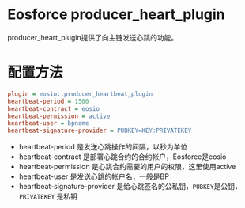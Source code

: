 # Eosforce producer_heart_plugin

producer_heart_plugin提供了向主链发送心跳的功能。

# 配置方法

```confing.ini
plugin = eosio::producer_heartbeat_plugin
heartbeat-period = 1500
heartbeat-contract = eosio
heartbeat-permission = active
heartbeat-user = bpname
heartbeat-signature-provider = PUBKEY=KEY:PRIVATEKEY
```

+ heartbeat-period 是发送心跳操作的间隔，以秒为单位
+ heartbeat-contract 是部署心跳合约的合约帐户，Eosforce是eosio
+ heartbeat-permission 是心跳合约需要的用户的权限，这里使用active
+ heartbeat-user 是发送心跳的帐户名，一般是BP
+ heartbeat-signature-provider 是给心跳签名的公私钥，`PUBKEY`是公钥，`PRIVATEKEY` 是私钥
